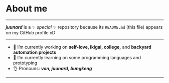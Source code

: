 # About me
---

***juunard*** is a ✨ _special_ ✨ repository because its `README.md` (this file) appears on my GitHub profile xD

---
- 🔭 I’m currently working on **self-love, ikigai, college,** and **backyard automation projects**
- 🌱 I’m currently learning on some programming languages and prototyping
- 👌 Pronouns: ***von, juunard, bungkeng*** 

---

